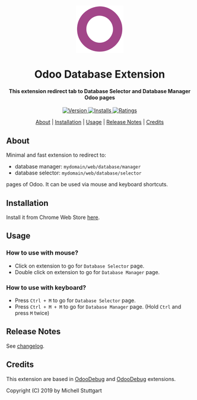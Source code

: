 <h1 align="center">
  <br>
  <a href="https://chrome.google.com/webstore/detail/odoo-manager-database/mfcpcmfdckoedbnlebbocchokkapdoce?utm_source=chrome-ntp-icon">
  <img src="extension/assets/128.png"></a>
  <br>
  <br>
  Odoo Database Extension
  <br>
</h1>

<h4 align="center">This extension redirect tab to Database Selector and Database Manager Odoo pages</h4>

<p align="center">
  <a href="https://chrome.google.com/webstore/detail/odoo-manager-database/mfcpcmfdckoedbnlebbocchokkapdoce?utm_source=chrome-ntp-icon">
    <img src="https://img.shields.io/chrome-web-store/v/mfcpcmfdckoedbnlebbocchokkapdoce.svg?style=flat-square"         alt="Version">
  </a>
  <a href="https://chrome.google.com/webstore/detail/odoo-manager-database/mfcpcmfdckoedbnlebbocchokkapdoce?utm_source=chrome-ntp-icon">
    <img src="https://img.shields.io/chrome-web-store/users/mfcpcmfdckoedbnlebbocchokkapdoce.svg?style=flat-square" alt="Installs">
  </a>
  <a href="https://chrome.google.com/webstore/detail/odoo-manager-database/mfcpcmfdckoedbnlebbocchokkapdoce?utm_source=chrome-ntp-icon">
      <img src="https://img.shields.io/chrome-web-store/rating/mfcpcmfdckoedbnlebbocchokkapdoce.svg?style=flat-square" alt="Ratings">
  </a>
</p>

<p align="center">
  <a href="#about">About</a> |
  <a href="#installation">Installation</a> |
  <a href="#usage">Usage</a> |
  <a href="#release-notes">Release Notes</a> | 
  <a href="#credits">Credits</a>
</p>

## About

Minimal and fast extension to redirect to: 

* database manager: `mydomain/web/database/manager`
* database selector: `mydomain/web/database/selector`

pages of Odoo. It can be used via mouse and keyboard shortcuts.

## Installation

Install it from Chrome Web Store [here](https://chrome.google.com/webstore/detail/odoo-manager-database/mfcpcmfdckoedbnlebbocchokkapdoce?utm_source=chrome-ntp-icon).

## Usage

### How to use with mouse?
- Click on extension to go for `Database Selector` page.
- Double click on extension to go for `Database Manager` page.

### How to use with keyboard?
- Press `Ctrl + M` to go for `Database Selector` page.
- Press `Ctrl + M + M` to go for `Database Manager` page. (Hold `Ctrl` and press `M` twice)

## Release Notes

See [changelog](CHANGELOG.md).

## Credits

This extension are based in [OdooDebug](https://github.com/pga-odoo/OdooDebug) and [OdooDebug](https://github.com/atularvind/OdooDebug) extensions.

Copyright (C) 2019 by Michell Stuttgart
